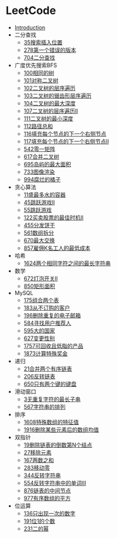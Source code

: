 # LeetCode

* [Introduction](README.md)
* 二分查找
    * [35搜索插入位置](BinarySearch/35搜索插入位置.md)
    * [278第一个错误的版本](BinarySearch/278第一个错误的版本.md)
    * [704二分查找](BinarySearch/704二分查找.md)
* 广度优先搜索BFS
    * [100相同的树](Breadth-First-Search/100相同的树.md)
    * [101对称二叉树](Breadth-First-Search/101对称二叉树.md)
    * [102二叉树的层序遍历](Breadth-First-Search/102二叉树的层序遍历.md)
    * [103二叉树的锯齿形层序遍历](Breadth-First-Search/103二叉树的锯齿形层序遍历.md)
    * [104二叉树的最大深度](Breadth-First-Search/104二叉树的最大深度.md)
    * [107二叉树的层序遍历Ⅱ](Breadth-First-Search/107二叉树的层序遍历Ⅱ.md)
    * [111二叉树的最小深度](Breadth-First-Search/111二叉树的最小深度.md)
    * [112路径总和](Breadth-First-Search/112路径总和.md)
    * [116填充每个节点的下一个右侧节点](Breadth-First-Search/116填充每个节点的下一个右侧节点.md)
    * [117填充每个节点的下一个右侧节点Ⅱ](Breadth-First-Search/117填充每个节点的下一个右侧节点Ⅱ.md)
    * [542零一矩阵](Breadth-First-Search/542零一矩阵.md)
    * [617合并二叉树](Breadth-First-Search/617合并二叉树.md)
    * [695岛屿的最大面积](Breadth-First-Search/695岛屿的最大面积.md)
    * [733图像渲染](Breadth-First-Search/733图像渲染.md)
    * [994腐烂的橘子](Breadth-First-Search/994腐烂的橘子.md)
* 贪心算法
    * [11盛最多水的容器](Greedy/11盛最多水的容器.md)
    * [45跳跃游戏Ⅱ](Greedy/45跳跃游戏Ⅱ.md)
    * [55跳跃游戏](Greedy/55跳跃游戏.md)
    * [122买卖股票的最佳时机Ⅱ](Greedy/122买卖股票的最佳时机Ⅱ.md)
    * [455分发饼干](Greedy/455分发饼干.md)
    * [561数组拆分](Greedy/561数组拆分.md)
    * [670最大交换](Greedy/670最大交换.md)
    * [857雇佣K名工人的最低成本](Greedy/857雇佣K名工人的最低成本.md)
* 哈希
    * [1624两个相同字符之间的最长字符串](Hash/1624两个相同字符之间的最长字符串.md)
* 数学
    * [672灯泡开关Ⅱ](Math/672灯泡开关Ⅱ.md)
    * [850矩形面积](Math/850矩形面积.md)
* MySQL
    * [175组合两个表](MySQL/175组合两个表.md)
    * [183从不订购的客户](MySQL/183从不订购的客户.md)
    * [196删除重复的电子邮箱](MySQL/196删除重复的电子邮箱.md)
    * [584寻找用户推荐人](MySQL/584寻找用户推荐人.md)
    * [595大的国家](MySQL/595大的国家.md)
    * [627变更性别](MySQL/627变更性别.md)
    * [1757可回收且低脂的产品](MySQL/1757可回收且低脂的产品.md)
    * [1873计算特殊奖金](MySQL/1873计算特殊奖金.md)
* 递归
    * [21合并两个有序链表](Recursion/21合并两个有序链表.md)
    * [206反转链表](Recursion/206反转链表.md)
    * [650只有两个键的键盘](Recursion/650只有两个键的键盘.md)
* 滑动窗口
    * [3无重复字符的最长子串](SlidingWindow/3无重复字符的最长子串.md)
    * [567字符串的排列](SlidingWindow/567字符串的排列.md)
* 排序
    * [1608特殊数组的特征值](Sort/1608特殊数组的特征值.md)
    * [1916删除某些元素后的数组均值](Sort/1916删除某些元素后的数组均值.md)
* 双指针
    * [19删除链表的倒数第N个结点](TwoPointers/19删除链表的倒数第N个结点.md)
    * [27移除元素](TwoPointers/27移除元素.md)
    * [167两数之和](TwoPointers/167两数之和.md)
    * [283移动零](TwoPointers/283移动零.md)
    * [344反转字符串](TwoPointers/344反转字符串.md)
    * [554反转字符串中的单词Ⅲ](TwoPointers/554反转字符串中的单词Ⅲ.md)
    * [876链表的中间节点](TwoPointers/876链表的中间节点.md)
    * [977有序数组的平方](TwoPointers/977有序数组的平方.md)
* 位运算
    * [136只出现一次的数字](BitManipulation/136只出现一次的数字.md)
    * [191位1的个数](BitManipulation/191位1的个数.md)
    * [231二的幂](BitManipulation/231二的幂.md)

